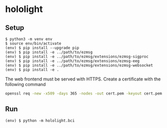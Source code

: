 # hololight

## Setup

```
$ python3 -m venv env
$ source env/bin/activate
(env) $ pip install --upgrade pip
(env) $ pip install -e ../path/to/ezmsg
(env) $ pip install -e ../path/to/ezmsg/extensions/ezmsg-sigproc
(env) $ pip install -e ../path/to/ezmsg/extensions/ezmsg-eeg
(env) $ pip install -e ../path/to/ezmsg/extensions/ezmsg-websocket
(env) $ pip install -e .
```

The web frontend must be served with HTTPS. Create a certificate with the following command

```bash
openssl req -new -x509 -days 365 -nodes -out cert.pem -keyout cert.pem
```

## Run

```
(env) $ python -m hololight.bci
```
